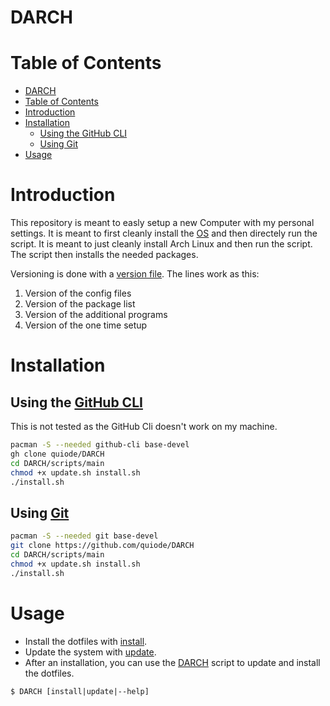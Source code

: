 # DARCH

# Table of Contents

- [DARCH](#darch)
- [Table of Contents](#table-of-contents)
- [Introduction](#introduction)
- [Installation](#installation)
  - [Using the GitHub CLI](#using-the-github-cli)
  - [Using Git](#using-git)
- [Usage](#usage)

# Introduction

This repository is meant to easly setup a new Computer with my personal settings. It is meant to first cleanly install the [OS](https://anarchyinstaller.gitlab.io/) and then directely run the script. It is meant to just cleanly install Arch Linux and then run the script. The script then installs the needed packages.

Versioning is done with a [version file](version.txt). The lines work as this:

1. Version of the config files
1. Version of the package list
1. Version of the additional programs
1. Version of the one time setup

# Installation

## Using the [GitHub CLI](https://github.com/cli/cli)

This is not tested as the GitHub Cli doesn't work on my machine.

```bash
pacman -S --needed github-cli base-devel
gh clone quiode/DARCH
cd DARCH/scripts/main
chmod +x update.sh install.sh
./install.sh
```

## Using [Git](https://git-scm.com/)

```bash
pacman -S --needed git base-devel
git clone https://github.com/quiode/DARCH
cd DARCH/scripts/main
chmod +x update.sh install.sh
./install.sh
```

# Usage

- Install the dotfiles with [install](./scripts/main/install.sh).
- Update the system with [update](./scripts/main/update.sh).
- After an installation, you can use the [DARCH]() script to update and install the dotfiles.

```
$ DARCH [install|update|--help]
```
